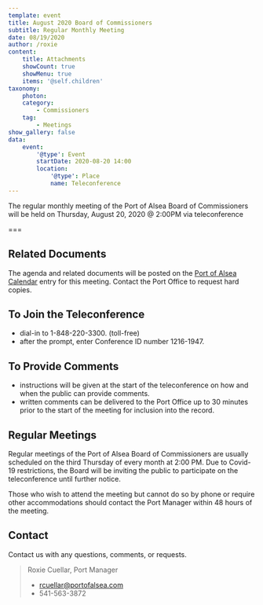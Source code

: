 ```yaml
---
template: event
title: August 2020 Board of Commissioners
subtitle: Regular Monthly Meeting
date: 08/19/2020
author: /roxie
content:
    title: Attachments
    showCount: true
    showMenu: true
    items: '@self.children'
taxonomy:
    photon:
    category:
        - Commissioners
    tag:
        - Meetings
show_gallery: false
data:
    event:
        '@type': Event
        startDate: 2020-08-20 14:00
        location:
            '@type': Place
            name: Teleconference
---
```


The regular monthly meeting of the Port of Alsea Board of Commissioners will be held on Thursday, August 20, 2020 @ 2:00PM via teleconference

===

## Related Documents
The agenda and related documents will be posted on the [Port of Alsea Calendar](http://www.portofalsea.com/calendar) entry for this meeting. Contact the Port Office to request hard copies.

## To Join the Teleconference
- dial-in to 1-848-220-3300. (toll-free)
- after the prompt, enter Conference ID number 1216-1947.

## To Provide Comments
- instructions will be given at the start of the teleconference on how and when the public can provide comments.
- written comments can be delivered to the Port Office up to 30 minutes prior to the start of the meeting for inclusion into the record.

## Regular Meetings
Regular meetings of the Port of Alsea Board of Commissioners are usually scheduled on the third Thursday of every month at 2:00 PM. Due to Covid-19 restrictions, the Board will be inviting the public to participate on the teleconference until further notice.

Those who wish to attend the meeting but cannot do so by phone or require other accommodations should contact the Port Manager within 48 hours of the meeting.

## Contact
Contact us with any questions, comments, or requests.

> Roxie Cuellar, Port Manager
> - rcuellar@portofalsea.com
> - 541-563-3872

